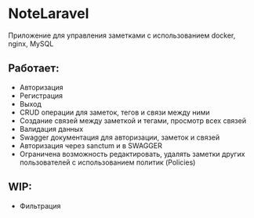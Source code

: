 # NoteLaravel
Приложение для управления заметками с использованием docker, nginx, MySQL

## Работает:
- Авторизация
- Регистрация
- Выход
- CRUD операции для заметок, тегов и связи между ними
- Создание связей между заметкой и тегами, просмотр всех связей
- Валидация данных
- Swagger документация для авторизации, заметок и связей
- Авторизация через sanctum и в SWAGGER
- Ограничена возможность редактировать, удалять заметки других пользователей с
    использованием политик (Policies)
 
## WIP:

- Фильтрация
